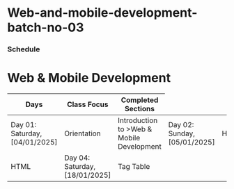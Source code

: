 # Web-and-mobile-development-batch-no-03

### Schedule
 <h1>Web & Mobile Development</h1>
<table>
  <thead>
    <tr>
       <th>Days</th>
      <th>Class Focus</th>
      <th>Completed Sections</th>
    </tr>
  </thead>
  <tbody>
    <tr>
       <td>Day 01: Saturday, [04/01/2025]</td>
      <td>Orientation</td>
      <td>Introduction to >Web & Mobile Development</td>
       <td>Day 02: Sunday, [05/01/2025]</td>
      <td>HTML</td>
      <td>Tags: Understanding Text</td>
      <td>Day 03: Saturday, [11/01/2025]</td>
      <td>HTML</td>
      <td>Order list & unorder list</td>
    </tr>
     <tr>
      <td>HTML</td>
      <td>Day 04: Saturday, [18/01/2025]</td>
      <td>Tag Table</td>
    </tr>
  </tbody>
</table>

